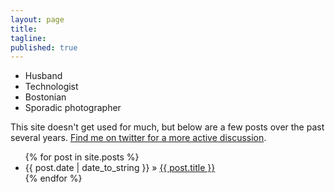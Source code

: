```yaml
---
layout: page
title: 
tagline: 
published: true
---
```

* Husband
* Technologist
* Bostonian
* Sporadic photographer

This site doesn't get used for much, but below are a few posts over the past several years.  [Find me on twitter for a more active discussion](twitter.com/rob_w).

<ul class="posts">
  {% for post in site.posts %}
    <li><span>{{ post.date | date_to_string }}</span> &raquo; <a href="{{ BASE_PATH }}{{ post.url }}">{{ post.title }}</a></li>
  {% endfor %}
</ul>
